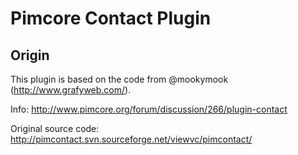 # Pimcore Contact Plugin #

## Origin  ##
This plugin is based on the code from @mookymook (http://www.grafyweb.com/).

Info: http://www.pimcore.org/forum/discussion/266/plugin-contact

Original source code: http://pimcontact.svn.sourceforge.net/viewvc/pimcontact/

